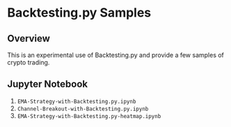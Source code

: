 # Backtesting.py Samples
 
## Overview
 
This is an experimental use of Backtesting.py and provide a few samples of crypto trading. 

## Jupyter Notebook

1. `EMA-Strategy-with-Backtesting.py.ipynb`
2. `Channel-Breakout-with-Backtesting.py.ipynb`
3. `EMA-Strategy-with-Backtesting.py-heatmap.ipynb`
 
